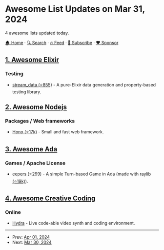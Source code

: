 # Awesome List Updates on Mar 31, 2024

4 awesome lists updated today.

[🏠 Home](/README.md) · [🔍 Search](https://www.trackawesomelist.com/search/) · [🔥 Feed](https://www.trackawesomelist.com/rss.xml) · [📮 Subscribe](https://trackawesomelist.us17.list-manage.com/subscribe?u=d2f0117aa829c83a63ec63c2f&id=36a103854c) · [❤️  Sponsor](https://github.com/sponsors/theowenyoung)



## [1. Awesome Elixir](/content/h4cc/awesome-elixir/README.md)

### Testing

*   [stream\_data (⭐855)](https://github.com/whatyouhide/stream_data) - A pure-Elixir data generation and property-based testing library.

## [2. Awesome Nodejs](/content/sindresorhus/awesome-nodejs/README.md)

### Packages / Web frameworks

*   [Hono (⭐17k)](https://github.com/honojs/hono) - Small and fast web framework.

## [3. Awesome Ada](/content/ohenley/awesome-ada/README.md)

### Games / Apache License

*   [eepers (⭐299)](https://github.com/tsoding/eepers) - A simple Turn-based Game in Ada (made with [raylib (⭐19k)](https://github.com/raysan5/raylib)).

## [4. Awesome Creative Coding](/content/terkelg/awesome-creative-coding/README.md)

### Online

*   [Hydra](https://hydra.ojack.xyz/) - Live code-able video synth and coding environment.

---

- Prev: [Apr 01, 2024](/content/2024/04/01/README.md)
- Next: [Mar 30, 2024](/content/2024/03/30/README.md)
